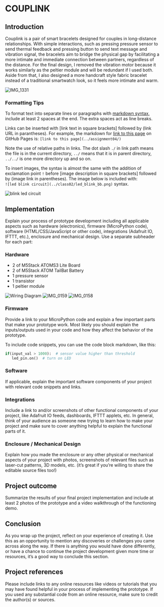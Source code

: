# COUPLINK

## Introduction 

Couplink is a pair of smart bracelets designed for couples in long-distance relationships. With simple interactions, such as pressing pressure sensor to send thermal feedback and pressing button to send text message and vibration signal, the bracelets aim to bridge the physical gap by facilitating a more intimate and immediate connection between partners, regardless of the distance. For the final design, I removed the vibration motor because it works similarly as the peltier module and will be redundant if I used both. Aside from that, I also designed a more handcraft style fabric bracelet instead of a traditional smartwatch look, so it feels more intimate and warm.

![IMG_1331](https://github.com/Effiezhu/Adv-Prototyping/assets/123921938/d73d632d-986d-4c10-ad10-7d66e63013ef)


  
### Formatting Tips  
   
To format text into separate lines or paragraphs with [markdown syntax](https://docs.github.com/en/get-started/writing-on-github/getting-started-with-writing-and-formatting-on-github/basic-writing-and-formatting-syntax), include at least 2 spaces at the end.  The extra spaces act as line breaks.  

Links can be inserted with [link text in square brackets] followed by (link URL in parantheses).  For example, the markdown for [link to this page](../assignment04/) on GitHub Pages is: 
`[link to this page](../assignment04/)`  

Note the use of relative paths in links.  The dot slash `./` in link path means the file is in the current directory, `../` means that it is in parent directory, `../../` is one more directory up and so on.  
  
To insert images, the syntax is almost the same with the addition of exclamation point `!` before [image description in square brackets] followed by (image link in parentheses).  The image below is included with:  
`![led blink circuit](../class02/led_blink_bb.png)` syntax.  

![blink led circuit](../class02/led_blink_bb.png) 

## Implementation   

Explain your process of prototype development including all applicable aspects such as hardware (electronics), firmware (MicroPython code), software (HTML/CSS/JavaScript or other code), integrations (Adafruit IO, IFTTT, etc.), enclosure and mechanical design.  Use a separate subheader for each part:

### Hardware

* 2 of M5Stack ATOMS3 Lite Board
* 2 of M5Stack ATOM TailBat Battery
* 1 pressure sensor
* 1 transistor
* 1 peltier module

  
![Wiring Diagram](https://github.com/Effiezhu/Adv-Prototyping/assets/123921938/b5639cc5-2c88-44e4-a13a-16227d5f9f15)
![IMG_0159](https://github.com/Effiezhu/Adv-Prototyping/assets/123921938/835d2810-65b8-4a67-93dc-7fe93306fa51)
![IMG_0158](https://github.com/Effiezhu/Adv-Prototyping/assets/123921938/bab497bf-ddb5-4a67-b3f3-fbfc069dc28a)

### Firmware   

Provide a link to your MicroPython code and explain a few important parts that make your prototype work.  Most likely you should explain the inputs/outputs used in your code and how they affect the behavior of the prototype.

To include code snippets, you can use the code block markdown, like this:

``` Python  
if(input_val > 1000):  # sensor value higher than threshold
   led_pin.on()  # turn on LED
```

### Software   

If applicable, explain the important software components of your project with relevant code snippets and links.  

### Integrations   

Include a link to and/or screenshots of other functional components of your project, like Adafruit IO feeds, dashboards, IFTTT applets, etc.  In general, think of your audience as someone new trying to learn how to make your project and make sure to cover anything helpful to explain the functional parts of it.

### Enclosure / Mechanical Design   

Explain how you made the enclosure or any other physical or mechanical aspects of your project with photos, screenshots of relevant files such as laser-cut patterns, 3D models, etc. (it’s great if you’re willing to share the editable source files too!)

## Project outcome  

Summarize the results of your final project implementation and include at least 2 photos of the prototype and a video walkthrough of the functioning demo.

## Conclusion  

As you wrap up the project, reflect on your experience of creating it.  Use this as an opportunity to mention any discoveries or challenges you came across along the way.  If there is anything you would have done differently, or have a chance to continue the project development given more time or resources, it’s a good way to conclude this section.

## Project references  

Please include links to any online resources like videos or tutorials that you may have found helpful in your process of implementing the prototype. If you used any substantial code from an online resource, make sure to credit the author(s) or sources.
